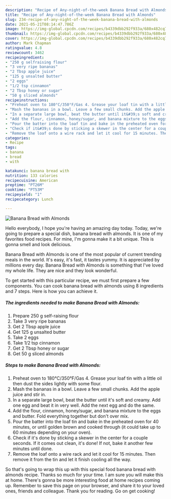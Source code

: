 ```yaml
---
description: "Recipe of Any-night-of-the-week Banana Bread with Almonds"
title: "Recipe of Any-night-of-the-week Banana Bread with Almonds"
slug: 234-recipe-of-any-night-of-the-week-banana-bread-with-almonds
date: 2021-05-21T08:14:47.786Z
image: https://img-global.cpcdn.com/recipes/b4339dbb292f933a/680x482cq70/banana-bread-with-almonds-recipe-main-photo.jpg
thumbnail: https://img-global.cpcdn.com/recipes/b4339dbb292f933a/680x482cq70/banana-bread-with-almonds-recipe-main-photo.jpg
cover: https://img-global.cpcdn.com/recipes/b4339dbb292f933a/680x482cq70/banana-bread-with-almonds-recipe-main-photo.jpg
author: Mark Chapman
ratingvalue: 4.8
reviewcount: 3462
recipeingredient:
- "250 g selfraising flour"
- "3 very ripe bananas"
- "2 Tbsp apple juice"
- "125 g unsalted butter"
- "2 eggs"
- "1/2 tsp cinnamon"
- "2 Tbsp honey or sugar"
- "50 g sliced almonds"
recipeinstructions:
- "Preheat oven to 180°C/350°F/Gas 4. Grease your loaf tin with a little oil then dust the sides lightly with some flour."
- "Mash the bananas in a bowl. Leave a few small chunks. Add the apple juice and stir in."
- "In a separate large bowl, beat the butter until it&#39;s soft and creamy. Add one egg and beat it in very well. Add the next egg and do the same."
- "Add the flour, cinnamon, honey/sugar, and banana mixture to the eggs and butter. Fold everything together but don&#39;t over mix."
- "Pour the batter into the loaf tin and bake in the preheated oven for 40 minutes, or until golden brown and cooked through (it could take up to 60 minutes depending on your oven)."
- "Check if it&#39;s done by sticking a skewer in the center for a couple seconds. If it comes out clean, it&#39;s done! If not, bake it another few minutes until done."
- "Remove the loaf onto a wire rack and let it cool for 15 minutes. Then remove it from the tin and let it finish cooling all the way."
categories:
- Recipe
tags:
- banana
- bread
- with

katakunci: banana bread with 
nutrition: 133 calories
recipecuisine: American
preptime: "PT26M"
cooktime: "PT53M"
recipeyield: "1"
recipecategory: Lunch

---
```



![Banana Bread with Almonds](https://img-global.cpcdn.com/recipes/b4339dbb292f933a/680x482cq70/banana-bread-with-almonds-recipe-main-photo.jpg)

Hello everybody, I hope you're having an amazing day today. Today, we're going to prepare a special dish, banana bread with almonds. It is one of my favorites food recipes. For mine, I'm gonna make it a bit unique. This is gonna smell and look delicious.

Banana Bread with Almonds is one of the most popular of current trending meals in the world. It's easy, it's fast, it tastes yummy. It is appreciated by millions every day. Banana Bread with Almonds is something that I've loved my whole life. They are nice and they look wonderful.




To get started with this particular recipe, we must first prepare a few components. You can cook banana bread with almonds using 8 ingredients and 7 steps. Here is how you can achieve it.

<!--inarticleads1-->

##### The ingredients needed to make Banana Bread with Almonds:

1. Prepare 250 g self-raising flour
1. Take 3 very ripe bananas
1. Get 2 Tbsp apple juice
1. Get 125 g unsalted butter
1. Take 2 eggs
1. Take 1/2 tsp cinnamon
1. Get 2 Tbsp honey or sugar
1. Get 50 g sliced almonds




<!--inarticleads2-->

##### Steps to make Banana Bread with Almonds:

1. Preheat oven to 180°C/350°F/Gas 4. Grease your loaf tin with a little oil then dust the sides lightly with some flour.
1. Mash the bananas in a bowl. Leave a few small chunks. Add the apple juice and stir in.
1. In a separate large bowl, beat the butter until it&#39;s soft and creamy. Add one egg and beat it in very well. Add the next egg and do the same.
1. Add the flour, cinnamon, honey/sugar, and banana mixture to the eggs and butter. Fold everything together but don&#39;t over mix.
1. Pour the batter into the loaf tin and bake in the preheated oven for 40 minutes, or until golden brown and cooked through (it could take up to 60 minutes depending on your oven).
1. Check if it&#39;s done by sticking a skewer in the center for a couple seconds. If it comes out clean, it&#39;s done! If not, bake it another few minutes until done.
1. Remove the loaf onto a wire rack and let it cool for 15 minutes. Then remove it from the tin and let it finish cooling all the way.




So that's going to wrap this up with this special food banana bread with almonds recipe. Thanks so much for your time. I am sure you will make this at home. There's gonna be more interesting food at home recipes coming up. Remember to save this page on your browser, and share it to your loved ones, friends and colleague. Thank you for reading. Go on get cooking!
